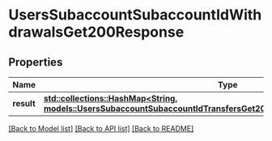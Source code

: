 # UsersSubaccountSubaccountIdWithdrawalsGet200Response

## Properties

Name | Type | Description | Notes
------------ | ------------- | ------------- | -------------
**result** | [**std::collections::HashMap<String, models::UsersSubaccountSubaccountIdTransfersGet200ResponseResultWithdrawalsValue>**](_users_subaccount__subaccount_id__transfers_get_200_response_result_withdrawals_value.md) |  | 

[[Back to Model list]](../README.md#documentation-for-models) [[Back to API list]](../README.md#documentation-for-api-endpoints) [[Back to README]](../README.md)


